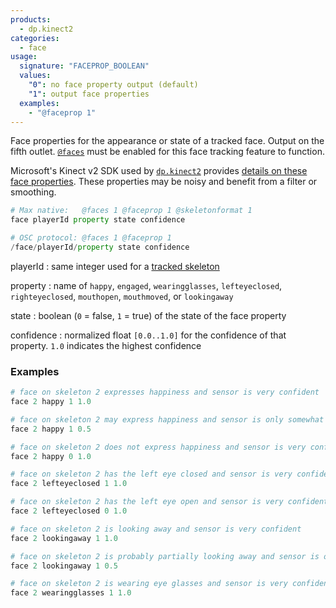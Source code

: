 ```yaml
---
products:
  - dp.kinect2
categories:
  - face
usage:
  signature: "FACEPROP_BOOLEAN"
  values:
    "0": no face property output (default)
    "1": output face properties
  examples:
    - "@faceprop 1"
---
```


Face properties for the appearance or state of a tracked face.
Output on the fifth outlet. [`@faces`](faces.md) must be enabled for this face
tracking feature to function.

Microsoft's Kinect v2 SDK used by [`dp.kinect2`](../../dp.kinect2/) provides
[details on these face properties](https://learn.microsoft.com/en-us/previous-versions/windows/kinect/dn782034(v=ieb.10)#face-properties).
These properties may be noisy and benefit from a filter or smoothing.

```python
# Max native:   @faces 1 @faceprop 1 @skeletonformat 1
face playerId property state confidence

# OSC protocol: @faces 1 @faceprop 1
/face/playerId/property state confidence
```

playerId
: same integer used for a [tracked skeleton](skeleton.md#user-identification)

property
: name of `happy`, `engaged`, `wearingglasses`, `lefteyeclosed`, `righteyeclosed`,
  `mouthopen`, `mouthmoved`, or `lookingaway`

state
: boolean (`0` = false, `1` = true) of the state of the face property

confidence
: normalized float `[0.0..1.0]` for the confidence of that property.
  `1.0` indicates the highest confidence

### Examples

```python
# face on skeleton 2 expresses happiness and sensor is very confident
face 2 happy 1 1.0

# face on skeleton 2 may express happiness and sensor is only somewhat confident
face 2 happy 1 0.5

# face on skeleton 2 does not express happiness and sensor is very confident
face 2 happy 0 1.0

# face on skeleton 2 has the left eye closed and sensor is very confident
face 2 lefteyeclosed 1 1.0

# face on skeleton 2 has the left eye open and sensor is very confident
face 2 lefteyeclosed 0 1.0

# face on skeleton 2 is looking away and sensor is very confident
face 2 lookingaway 1 1.0

# face on skeleton 2 is probably partially looking away and sensor is only somewhat confident
face 2 lookingaway 1 0.5

# face on skeleton 2 is wearing eye glasses and sensor is very confident
face 2 wearingglasses 1 1.0
```
